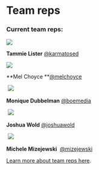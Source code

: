 # Team reps

### Current team reps:

![](https://gravatar.com/avatar/ca7d4273a689cdbf524d8332771bb1ca?d=mystery)

**Tammie Lister** [@karmatosed](https://profiles.wordpress.org/karmatosed)

![](https://gravatar.com/avatar/ed4f856405e64c1492839d2bf4913baa?d=mystery)

**Mel Choyce **[@melchoyce](https://profiles.wordpress.org/melchoyce)

 [![](https://i0.wp.com/make.wordpress.org/design/files/2017/07/cc00a4eb9366fcf378d991cbb3714ecc.jpeg?w=32&ssl=1)](https://i0.wp.com/make.wordpress.org/design/files/2017/07/cc00a4eb9366fcf378d991cbb3714ecc.jpeg?ssl=1)

**Monique Dubbelman** [@boemedia](https://profiles.wordpress.org/boemedia/)

 [![](https://i1.wp.com/make.wordpress.org/design/files/2017/07/78f0d973775bae2efe33199b84682818.jpeg?w=32&ssl=1)](https://i1.wp.com/make.wordpress.org/design/files/2017/07/78f0d973775bae2efe33199b84682818.jpeg?ssl=1)

**Joshua Wold** [@joshuawold](https://profiles.wordpress.org/joshuawold)

 [![](https://i0.wp.com/make.wordpress.org/design/files/2017/07/703043d4e57561e179cd4336b1f79eab.jpeg?w=32&ssl=1)](https://i0.wp.com/make.wordpress.org/design/files/2017/07/703043d4e57561e179cd4336b1f79eab.jpeg?ssl=1)

**Michele Mizejewski**  [@mizejewski](https://profiles.wordpress.org/mizejewski)

[Learn more about team reps here](https://make.wordpress.org/updates/team-reps/).